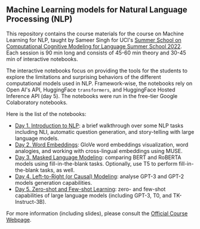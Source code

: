 ## Machine Learning models for Natural Language Processing (NLP)

This repository contains the course materials for the course on Machine Learning
for NLP, taught by Sameer Singh for UCI's 
[Summer School on Computational Cognitive Modeling for Language Summer School 2022](https://www.langsci.uci.edu/summerschool.php).
Each session is 90 min long and consists of 45-60 min theory and 30-45 min of interactive notebooks.

The interactive notebooks focus on providing the tools for the students to explore
the limitations and surprising behaviors of the different computational models used
in NLP. Framework-wise, the notebooks rely on Open AI's API, HuggingFace `transformers`, and HuggingFace Hosted Inference API (day 5). The notebooks were run in the free-tier Google Colaboratory notebooks. 

Here is the list of the notebooks:

- [Day 1. Introduction to NLP](./Day1_Introduction_to_NLP.ipynb): a brief walkthrough over some NLP tasks including NLI, automatic question generation, and story-telling with large language models.
- [Day 2. Word Embeddings](./Day2_Word_Embeddings.ipynb): GloVe word embeddings visualization, word analogies, and working with cross-lingual embeddings using MUSE.
- [Day 3. Masked Language Modeling](./Day3_Masked_Language_Models.ipynb): comparing BERT and RoBERTA models using fill-in-the-blank tasks. Optionally, use T5 to perform fill-in-the-blank tasks, as well.
- [Day 4. Left-to-Right (or Causal) Modeling](./Day4_Text_Generation_Models.ipynb): analyse GPT-3 and GPT-2 models generation capabilities.
- [Day 5. Zero-shot and Few-shot Learning](./Day5_Zero_Few_Shot.ipynb): zero- and few-shot capabilities of large language models (including GPT-3, T0, and TK-Instruct-3B).

For more information (including slides), please consult the [Official Course Webpage](http://sameersingh.org/courses/ml4nlp/su22/).